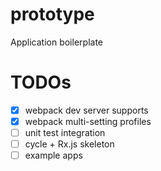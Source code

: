 # prototype
Application boilerplate

TODOs
=====
- [x] webpack dev server supports
- [x] webpack multi-setting profiles
- [ ] unit test integration
- [ ] cycle + Rx.js skeleton
- [ ] example apps
